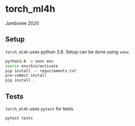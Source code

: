 # torch_ml4h
Jamboree 2020


## Setup
`torch_ml4h` uses python 3.8.
Setup can be done using `venv`.
```bash
python3.8 -m venv env
source env/bin/activate
pip install -r requirements.txt
pre-commit install
pip install .
```

## Tests
`torch_ml4h` uses `pytest` for tests.
```bash
pytest tests
```
